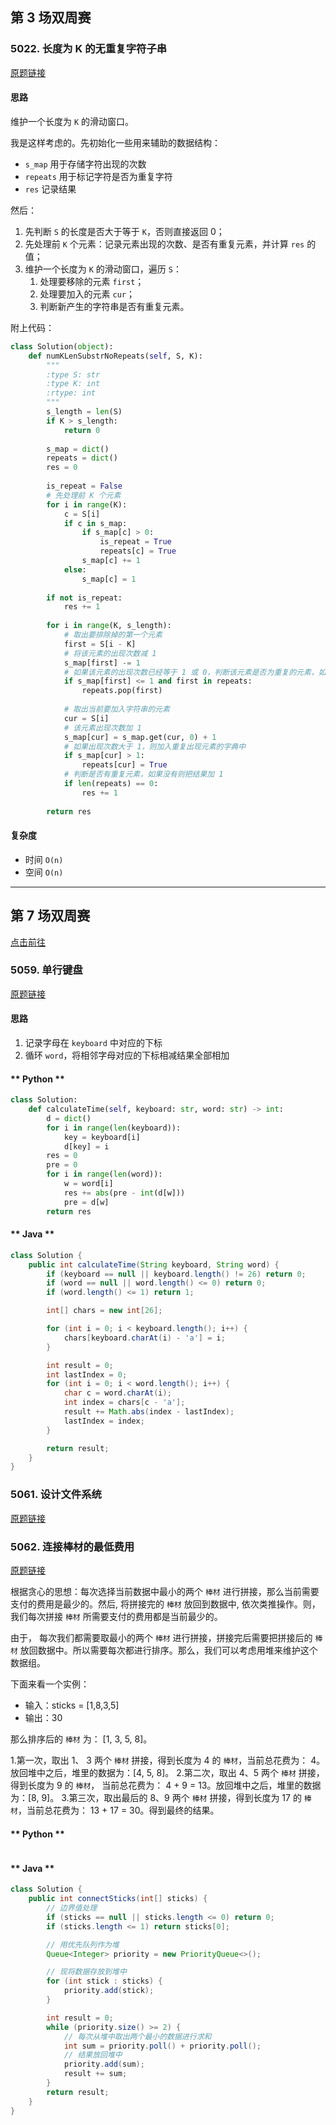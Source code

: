 ## 第 3 场双周赛

### 5022. 长度为 K 的无重复字符子串

[原题链接](https://leetcode-cn.com/contest/biweekly-contest-3/problems/find-k-length-substrings-with-no-repeated-characters/)

#### 思路

维护一个长度为 `K` 的滑动窗口。

我是这样考虑的。先初始化一些用来辅助的数据结构：

- `s_map` 用于存储字符出现的次数
- `repeats` 用于标记字符是否为重复字符
- `res` 记录结果

然后：

1. 先判断 `S` 的长度是否大于等于 `K`，否则直接返回 0；
2. 先处理前 `K` 个元素：记录元素出现的次数、是否有重复元素，并计算 `res` 的值；
3. 维护一个长度为 `K` 的滑动窗口，遍历 `S`：
   1. 处理要移除的元素 `first`；
   2. 处理要加入的元素 `cur`；
   3. 判断新产生的字符串是否有重复元素。

附上代码：

```python
class Solution(object):
    def numKLenSubstrNoRepeats(self, S, K):
        """
        :type S: str
        :type K: int
        :rtype: int
        """
        s_length = len(S)
        if K > s_length:
            return 0
        
        s_map = dict()
        repeats = dict()
        res = 0
        
        is_repeat = False
        # 先处理前 K 个元素
        for i in range(K):
            c = S[i]
            if c in s_map:
                if s_map[c] > 0:
                    is_repeat = True
                    repeats[c] = True
                s_map[c] += 1
            else:
                s_map[c] = 1
                        
        if not is_repeat:
            res += 1
        
        for i in range(K, s_length):
            # 取出要排除掉的第一个元素
            first = S[i - K]
            # 将该元素的出现次数减 1
            s_map[first] -= 1
            # 如果该元素的出现次数已经等于 1 或 0，判断该元素是否为重复的元素，如果是则把该元素从重复元素中移除
            if s_map[first] <= 1 and first in repeats:
                repeats.pop(first)
            
            # 取出当前要加入字符串的元素
            cur = S[i]
            # 该元素出现次数加 1
            s_map[cur] = s_map.get(cur, 0) + 1
            # 如果出现次数大于 1，则加入重复出现元素的字典中
            if s_map[cur] > 1:
                repeats[cur] = True
            # 判断是否有重复元素，如果没有则把结果加 1
            if len(repeats) == 0:
                res += 1
            
        return res
```

#### 复杂度

- 时间 `O(n)`
- 空间 `O(n)`

----

## 第 7 场双周赛

[点击前往](https://leetcode-cn.com/contest/biweekly-contest-7)

### 5059. 单行键盘

[原题链接](https://leetcode-cn.com/contest/biweekly-contest-7/problems/single-row-keyboard/)

#### 思路

1. 记录字母在 `keyboard` 中对应的下标
2. 循环 `word`，将相邻字母对应的下标相减结果全部相加

<!-- tabs:start -->
#### ** Python **

```python
class Solution:
    def calculateTime(self, keyboard: str, word: str) -> int:
        d = dict()
        for i in range(len(keyboard)):
            key = keyboard[i]
            d[key] = i
        res = 0
        pre = 0
        for i in range(len(word)):
            w = word[i]
            res += abs(pre - int(d[w]))
            pre = d[w]
        return res
```

#### ** Java **

```java
class Solution {
    public int calculateTime(String keyboard, String word) {
        if (keyboard == null || keyboard.length() != 26) return 0;
        if (word == null || word.length() <= 0) return 0;
        if (word.length() <= 1) return 1;

        int[] chars = new int[26];

        for (int i = 0; i < keyboard.length(); i++) {
            chars[keyboard.charAt(i) - 'a'] = i;
        }

        int result = 0;
        int lastIndex = 0;
        for (int i = 0; i < word.length(); i++) {
            char c = word.charAt(i);
            int index = chars[c - 'a'];
            result += Math.abs(index - lastIndex);
            lastIndex = index;
        }

        return result;
    }
}
```

<!-- tabs:end -->

### 5061. 设计文件系统

[原题链接](https://leetcode-cn.com/contest/biweekly-contest-7/problems/design-file-system/)

### 5062. 连接棒材的最低费用

[原题链接](https://leetcode-cn.com/contest/biweekly-contest-7/problems/minimum-cost-to-connect-sticks/)

根据贪心的思想：每次选择当前数据中最小的两个 `棒材` 进行拼接，那么当前需要支付的费用是最少的。然后, 将拼接完的 `棒材` 放回到数据中, 依次类推操作。则，我们每次拼接 `棒材` 所需要支付的费用都是当前最少的。

由于， 每次我们都需要取最小的两个 `棒材` 进行拼接，拼接完后需要把拼接后的 `棒材` 放回数据中。所以需要每次都进行排序。那么，我们可以考虑用堆来维护这个数据组。

下面来看一个实例：

- 输入：sticks = [1,8,3,5]
- 输出：30

那么排序后的 `棒材` 为： [1, 3, 5, 8]。

1.第一次，取出 1、 3 两个 `棒材` 拼接，得到长度为 4 的 `棒材`，当前总花费为： 4。放回堆中之后，堆里的数据为：[4, 5, 8]。
2.第二次，取出 4、5 两个 `棒材` 拼接，得到长度为 9 的 `棒材`， 当前总花费为： 4 + 9 = 13。放回堆中之后，堆里的数据为：[8, 9]。
3.第三次，取出最后的 8、9 两个 `棒材` 拼接，得到长度为 17 的 `棒材`，当前总花费为： 13 + 17 = 30。得到最终的结果。

<!-- tabs:start -->
#### ** Python **

```python

```

#### ** Java **

```java
class Solution {
    public int connectSticks(int[] sticks) {
        // 边界值处理
        if (sticks == null || sticks.length <= 0) return 0;
        if (sticks.length <= 1) return sticks[0];

        // 用优先队列作为堆
        Queue<Integer> priority = new PriorityQueue<>();

        // 现将数据存放到堆中
        for (int stick : sticks) {
            priority.add(stick);
        }

        int result = 0;
        while (priority.size() >= 2) {
            // 每次从堆中取出两个最小的数据进行求和
            int sum = priority.poll() + priority.poll();
            // 结果放回堆中
            priority.add(sum);
            result += sum;
        }
        return result;
    }
}
```

<!-- tabs:end -->